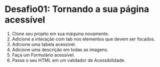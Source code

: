 <!-- Aula 15 - Criando páginas acessíveis -->

# Desafio01: Tornando a sua página acessível

1. Clone seu projeto em sua máquina novamente.
2. Adicione a interação com tab nos elementos que devem ser focados.
3. Adicione uma tabela acessível.
4. Adicione uma descrição em todas as imagens.
5. Faça um Formulário acessível.
6. Passe o seu HTML em um validador de Acessibilidade.
